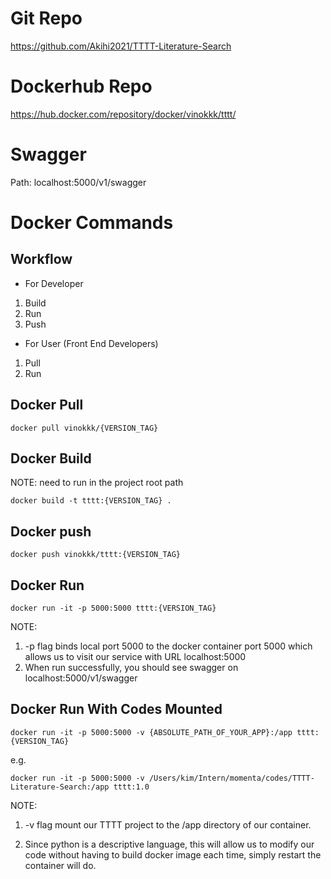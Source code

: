 # Git Repo
https://github.com/Akihi2021/TTTT-Literature-Search

# Dockerhub Repo
https://hub.docker.com/repository/docker/vinokkk/tttt/

# Swagger 
Path: localhost:5000/v1/swagger

# Docker Commands
## Workflow
- For Developer
1. Build
2. Run
3. Push
- For User (Front End Developers)
1. Pull 
2. Run 

## Docker Pull
`docker pull vinokkk/{VERSION_TAG}`

## Docker Build
NOTE: need to run in the project root path

`docker build -t tttt:{VERSION_TAG} .`

## Docker push 
`docker push vinokkk/tttt:{VERSION_TAG}`

## Docker Run
`docker run -it -p 5000:5000 tttt:{VERSION_TAG} `

NOTE: 
1. -p flag binds local port 5000 to the docker container port 5000 which allows us to visit our service with URL localhost:5000
2. When run successfully, you should see swagger on localhost:5000/v1/swagger




## Docker Run With Codes Mounted
`docker run -it -p 5000:5000 -v {ABSOLUTE_PATH_OF_YOUR_APP}:/app tttt:{VERSION_TAG}`

e.g. 

`docker run -it -p 5000:5000 -v /Users/kim/Intern/momenta/codes/TTTT-Literature-Search:/app tttt:1.0`

NOTE: 
1. -v flag mount our TTTT project to the /app directory of our container.

2. Since python is a descriptive language, this will allow us to modify our code without having to  build docker image each time, simply restart the container will do.

